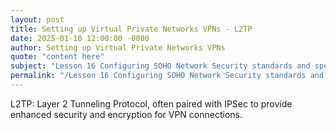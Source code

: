 ```yaml
---
layout: post
title: Setting up Virtual Private Networks VPNs - L2TP
date: 2025-01-10 12:00:00 -0000
author: Setting up Virtual Private Networks VPNs
quote: "content here"
subject: "Lesson 16 Configuring SOHO Network Security standards and specifications"
permalink: "/Lesson 16 Configuring SOHO Network Security standards and specifications/Setting up Virtual Private Networks VPNs/Setting up Virtual Private Networks VPNs - L2TP"
---
```


L2TP: Layer 2 Tunneling Protocol, often paired with IPSec to provide enhanced security and encryption for VPN connections.
